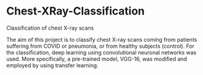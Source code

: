 # Chest-XRay-Classification

Classification of chest X-ray scans

The aim of this project is to classify chest X-ray scans coming from patients suffering from COVID or pneumonia, or from healthy subjects (control). For the classification, deep learning using convolutional neuronal networks was used. More specifically, a pre-trained model, VGG-16, was modified and employed by using transfer learning.
